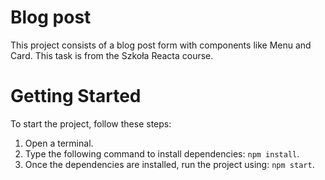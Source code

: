 # Blog post

This project consists of a blog post form with components like Menu and Card. This task is from the Szkoła Reacta course.

# Getting Started

To start the project, follow these steps:

1. Open a terminal.
2. Type the following command to install dependencies: `npm install`.
3. Once the dependencies are installed, run the project using: `npm start`.
